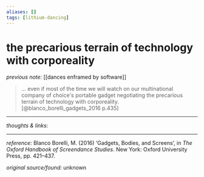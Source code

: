 ```yaml
---
aliases: []
tags: [lithium-dancing]
---
```


# the precarious terrain of technology with corporeality

_previous note:_ [[dances enframed by software]]

>... even if most of the time we will watch on our multinational company of choice's portable gadget negotiating the precarious terrain of technology with corporeality.[@blanco_borelli_gadgets_2016 p.435]

---

_thoughts & links:_



---

_reference:_ Blanco Borelli, M. (2016) ‘Gadgets, Bodies, and Screens’, in _The Oxford Handbook of Screendance Studies_. New York: Oxford University Press, pp. 421–437.

_original source/found:_ unknown